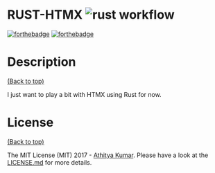 # RUST-HTMX ![rust workflow](https://github.com/github/docs/actions/workflows/main.yml/badge.svg)

[![forthebadge](http://forthebadge.com/images/badges/made-with-rust.svg)](http://forthebadge.com)
[![forthebadge](http://forthebadge.com/images/badges/built-with-love.svg)](http://forthebadge.com)

# Description

[(Back to top)](#table-of-contents)

I just want to play a bit with HTMX using Rust for now.

# License

[(Back to top)](#table-of-contents)


The MIT License (MIT) 2017 - [Athitya Kumar](https://github.com/athityakumar/). Please have a look at the [LICENSE.md](LICENSE.md) for more details.

